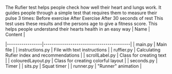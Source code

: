 The Rufier test helps people check how well their heart and lungs work. It guides people through a simple test that requires them to measure their pulse 3 times:
Before exercise 
After Exercise 
After 30 seconds of rest
This test uses these results and the persons age to give a fitness score. This helps people understand their hearts health in an easy way
| Name             | Content                                  |

|-----------------|------------------------------------------|
| main.py         | Main file                                |
| instructions.py | File with text instructions             |
| ruffier.py      | Calculating Rufier index and recommendations |
| scrollLabel.py  | Class for creating text                 |
| colouredLayout.py | Class for creating colorful layout    |
| seconds.py      | Timer                                   |
| sits.py         | Squat timer                             |
| runner.py       | "Runner" animation                     |
